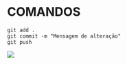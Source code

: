 # COMANDOS

```
git add .
git commit -m "Mensagem de alteração"
git push
```
<img src="https://media.tenor.com/images/8898731c35c86702304f35609510c06a/tenor.gif"> </img>